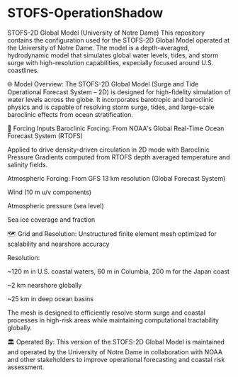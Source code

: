 # STOFS-OperationShadow
STOFS-2D Global Model (University of Notre Dame)
This repository contains the configuration used for the STOFS-2D Global Model operated at the University of Notre Dame. The model is a depth-averaged, hydrodynamic model that simulates global water levels, tides, and storm surge with high-resolution capabilities, especially focused around U.S. coastlines.

🌐 Model Overview:
The STOFS-2D Global Model (Surge and Tide Operational Forecast System – 2D) is designed for high-fidelity simulation of water levels across the globe. It incorporates barotropic and baroclinic physics and is capable of resolving storm surge, tides, and large-scale baroclinic effects from ocean stratification.

🔧 Forcing Inputs
Baroclinic Forcing: From NOAA's Global Real-Time Ocean Forecast System (RTOFS)

Applied to drive density-driven circulation in 2D mode with Baroclinic Pressure Gradients computed from RTOFS depth averaged temperature and salinity fields. 

Atmospheric Forcing: From GFS 13 km resolution (Global Forecast System)

Wind (10 m u/v components)

Atmospheric pressure (sea level)

Sea ice coverage and fraction

🗺️ Grid and Resolution:
Unstructured finite element mesh optimized for scalability and nearshore accuracy

Resolution:

~120 m in U.S. coastal waters, 60 m in Columbia, 200 m for the Japan coast

~2 km nearshore globally

~25 km in deep ocean basins

The mesh is designed to efficiently resolve storm surge and coastal processes in high-risk areas while maintaining computational tractability globally.

🏛️ Operated By:
This version of the STOFS-2D Global Model is maintained and operated by the University of Notre Dame in collaboration with NOAA and other stakeholders to improve operational forecasting and coastal risk assessment.
